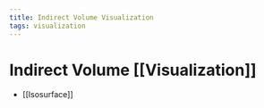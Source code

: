 ```yaml
---
title: Indirect Volume Visualization
tags: visualization
---
```


# Indirect Volume [[Visualization]]
- [[Isosurface]]


























